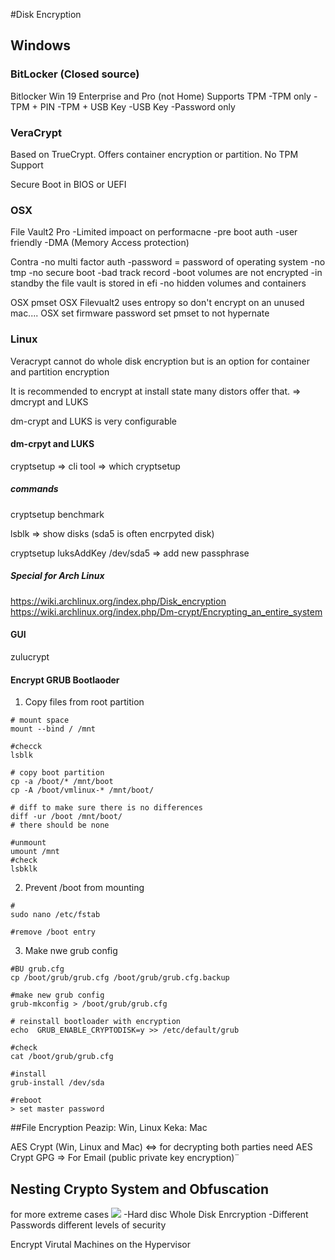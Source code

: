 #Disk Encryption

## Windows 
### BitLocker (Closed source)
Bitlocker Win 19 Enterprise and Pro (not Home)
Supports TPM
-TPM only
-TPM + PIN
-TPM + USB Key
-USB Key
-Password only

### VeraCrypt
Based on TrueCrypt. Offers container encryption or partition.
No TPM Support

Secure Boot in BIOS or UEFI

### OSX
File Vault2
Pro
-Limited impoact on performacne
-pre boot auth
-user friendly
-DMA (Memory Access protection)

Contra
-no multi factor auth
-password = password of operating system
-no tmp
-no secure boot
-bad track record
-boot volumes are not encrypted
-in standby the file vault is stored in efi
-no hidden volumes and containers

OSX pmset
OSX Filevualt2 uses entropy so don't encrypt on an unused mac....
OSX set firmware password set pmset to not hypernate


### Linux
Veracrypt cannot do whole disk encryption but is an option for container and partition encryption

It is recommended to encrypt at install state many distors offer that. => dmcrypt and LUKS

dm-crypt and LUKS is very configurable

#### dm-crpyt and LUKS

cryptsetup => cli tool => which cryptsetup

##### commands
cryptsetup benchmark

lsblk
=> show disks (sda5 is often encrpyted disk)

cryptsetup luksAddKey /dev/sda5
=> add new passphrase

##### Special for Arch Linux
https://wiki.archlinux.org/index.php/Disk_encryption
https://wiki.archlinux.org/index.php/Dm-crypt/Encrypting_an_entire_system

#### GUI
zulucrypt

#### Encrypt GRUB Bootlaoder

1. Copy files from root partition
```shell
# mount space
mount --bind / /mnt

#checck
lsblk

# copy boot partition
cp -a /boot/* /mnt/boot
cp -A /boot/vmlinux-* /mnt/boot/

# diff to make sure there is no differences
diff -ur /boot /mnt/boot/
# there should be none

#unmount 
umount /mnt
#check
lsbklk
```

2. Prevent /boot from mounting
```shell
#
sudo nano /etc/fstab

#remove /boot entry
```

3. Make nwe grub config
```shell
#BU grub.cfg
cp /boot/grub/grub.cfg /boot/grub/grub.cfg.backup

#make new grub config
grub-mkconfig > /boot/grub/grub.cfg

# reinstall bootloader with encryption
echo  GRUB_ENABLE_CRYPTODISK=y >> /etc/default/grub

#check
cat /boot/grub/grub.cfg

#install
grub-install /dev/sda

#reboot
> set master password

```

##File Encryption
Peazip: Win, Linux 
Keka: Mac

AES Crypt (Win, Linux and Mac) <=> for decrypting both parties need AES Crypt
GPG => For Email (public private key encryption)¨

## Nesting Crypto System and Obfuscation
for more extreme cases
![](_images/cryptoobfuscation.png)
-Hard disc Whole Disk Enrcryption
-Different Passwords different levels of security

Encrypt Virutal Machines on the Hypervisor

